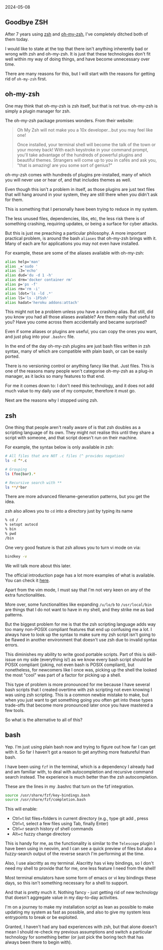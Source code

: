 2024-05-08

## Goodbye ZSH

After 7 years using
[zsh](http://web.archive.org/web/20240503162424/https://www.zsh.org/) and
[oh-my-zsh](http://web.archive.org/web/20240501165521/https://ohmyz.sh/), I've
completely ditched both of them today.

I would like to state at the top that there isn't anything inherently bad or
wrong with zsh and oh-my-zsh. It is just that these technologies don't fit well
within my way of doing things, and have become unnecessary over time.

There are many reasons for this, but I will start with the reasons for getting
rid of `oh-my-zsh` first.

## oh-my-zsh

One may think that oh-my-zsh is zsh itself, but that is not true.
oh-my-zsh is simply a plugin manager for zsh.

The oh-my-zsh package promises wonders. From their website:

> Oh My Zsh will not make you a 10x developer...but you may feel like one!
>
> Once installed, your terminal shell will become the talk of the town or your
> money back! With each keystroke in your command prompt, you'll take advantage
> of the hundreds of powerful plugins and beautiful themes. Strangers will come
> up to you in cafés and ask you, "that is amazing! are you some sort of
> genius?"

oh-my-zsh comes with hundreds of plugins pre-installed, many of which you will
never use or hear of, and that includes themes as well.

Even though this isn't a problem in itself, as those plugins are just text
files that will hang around in your system, they are still there when you
didn't ask for them.

This is something that I personally have been trying to reduce in my system.

The less unused files, dependencies, libs, etc, the less risk there is of
something crashing, requiring updates, or being a surface for cyber attacks.

But this is just me preaching a particular philosophy. A more important
practical problem, is around the bash `aliases` that oh-my-zsh brings with it.
Many of each are for applications you may not even have installed.

For example, these are some of the aliases available with oh-my-zsh:

```sh
alias help='man'
alias _='sudo '
alias :3='echo'
alias dud='du -d 1 -h'
alias drm='docker container rm'
alias p='ps -f'
alias rm='rm -i'
alias ldot='ls -ld .*'
alias lS='ls -1FSsh'
alias hadat='heroku addons:attach'
```

This might not be a problem unless you have a crashing alias. But still, did
you know you had all those aliases available? Are them really that useful to
you? Have you come across them accidentally and became surprised?

Even if some aliases or plugins are useful, you can copy the ones you want, and
just plug into your `.bashrc` file.

In the end of the day oh-my-zsh plugins are just bash files written in zsh
syntax, many of which are compatible with plain bash, or can be easily ported.

There is no versioning control or anything fancy like that. Just files. This is
one of the reasons many people won't categorise oh-my-zsh as a plug-in manager,
as it lacks so many features to that end.

For me it comes down to: I don't need this technology, and it does not add much
value to my daily use of my computer, therefore it must go.

Next are the reasons why I stopped using zsh.

## zsh

One thing that people aren't really aware of is that zsh doubles as a scripting
language of its own. They might not realise this until they share a script with
someone, and that script doesn't run on their machine.

For example, the syntax below is only available in zsh:

```sh
# All files that are NOT .c files (^ provides negation)
ls -d ^*.c

# Grouping
ls (foo|bar).*

# Recursive search with **
ls **/*bar
```

There are more advanced filename-generation patterns, but you get the idea.

zsh also allows you to `cd` into a directory just by typing its name

```sh
% cd /
% setopt autocd
% bin
% pwd
/bin
```

One very good feature is that zsh allows you to turn vi mode on via:

```sh
bindkey -v
```

We will talk more about this later.

The official introduction page has a lot more examples of what is available.
You can check it [here](http://web.archive.org/web/20240503012616/https://zsh.sourceforge.io/Intro/intro_toc.html).

Apart from the vim mode, I must say that I'm not very keen on any of the extra
functionalities.

More over, some functionalities like expanding `/u/lo/b` to `/usr/local/bin`
are things that I do not want to have in my shell, and they strike me as bad
patterns.

But the biggest problem for me is that the zsh scripting language adds way too
many non-POSIX compliant features that end up confusing me a lot. I always have
to look up the syntax to make sure my zsh script isn't going to be flawed in
another environment that doesn't use zsh due to invalid syntax errors.

This diminishes my ability to write good portable scripts.
Part of this is skill-issue on my side (everything is!) as we know every
bash script should be POSIX compliant (joking, not even bash is POSIX
compliant), but nonetheless, for newcomers like I once was, picking up the
shell the looked the most "cool" was part of a factor for picking up a shell.

This type of problem is more pronounced for me because I have several bash
scripts that I created overtime with zsh scripting not even knowing I was using
zsh scripting. This is a common newbie mistake to make, but when you just want
to get something going you often get into these types trade-offs that become
more pronounced later once you have mastered a few tools.

So what is the alternative to all of this?

## bash

Yep. I'm just using plain bash now and trying to figure out how far I can get
with it. So far I haven't got a reason to get anything more featureful than
bash.

I have been using `fzf` in the terminal, which is a dependency I already had
and am familiar with, to deal with autocompletion and recursive command search
instead. The experience is much better than the zsh autocompletion.

These are the lines in my .bashrc that turn on the fzf integration.

```sh
source /usr/share/fzf/key-bindings.bash
source /usr/share/fzf/completion.bash
```

This will enable:

- Ctrl+t list files+folders in current directory (e.g., type git add , press
  Ctrl+t, select a few files using Tab, finally Enter)
- Ctrl+r search history of shell commands
- Alt+c fuzzy change directory

This is handy for me, as the functionality is similar to the `Telescope` plugin
I have been using in neovim, and I can see a quick preview of files but also
a fuzzy-search output of the reverse search I'm performing at the time.

Also, I use alacritty as my terminal.
Alacritty has vi key bindings, so I don't need my shell to provide that for me,
one less feature I need from the shell!

Most terminal emulators have some form of emacs or vi key bindings these days,
so this isn't something necessary for a shell to support.

And that is pretty much it.
Nothing fancy - just getting rid of new technology that doesn't aggregate value
in my day-to-day activities.

I'm on a journey to make my installation script as lean as possible to make
updating my system as fast as possible, and also to give my system less
entrypoints to break or be exploited.

Granted, I haven't had any bad experiences with zsh, but that alone doesn't
mean I should re-check my previous assumptions and switch a particular
technology for something better (or just pick the boring tech that has always
been there to begin with).
